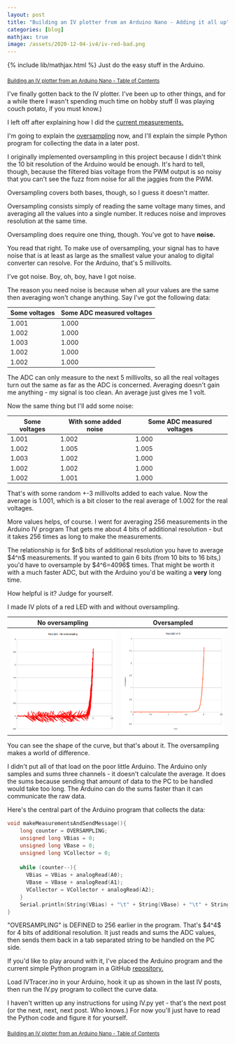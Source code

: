 ```yaml
---
layout: post
title: "Building an IV plotter from an Arduino Nano - Adding it all up"
categories: [blog]
mathjax: true
image: /assets/2020-12-04-iv4/iv-red-bad.png
---
```

{% include lib/mathjax.html %}
Just do the easy stuff in the Arduino.

<sub>[Building an IV plotter from an Arduino Nano - Table of Contents](iv-1-toc)</sub>

I've finally gotten back to the IV plotter.  I've been up to other things, and for a while there I wasn't spending much time on hobby stuff (I was playing couch potato, if you must know.)

I left off after explaining how I did the [current measurements.](iv2)

I'm going to explain the [oversampling](https://en.wikipedia.org/wiki/Oversampling) now, and I'll explain the simple Python program for collecting the data in a later post.

I originally implemented oversampling in this project because I didn't think the 10 bit resolution of the Arduino would be enough.  It's hard to tell, though, because the filtered bias voltage from the PWM output is so noisy that you can't see the fuzz from noise for all the jaggies from the PWM.

Oversampling covers both bases, though, so I guess it doesn't matter.

Oversampling consists simply of reading the same voltage many times, and averaging all the values into a single number.  It reduces noise and improves resolution at the same time.

Oversampling does require one thing, though.  You've got to have **noise.**

You read that right.  To make use of oversampling, your signal has to have noise that is at least as large as the smallest value your analog to digital converter can resolve.  For the Arduino, that's 5 millivolts.

I've got noise.  Boy, oh, boy, have I got noise.

The reason you need noise is because when all your values are the same then averaging won't change anything.  Say I've got the following data:

|Some voltages|Some ADC measured voltages|
|-------------|--------------------------|
|1.001        |1.000|
|1.002        |1.000|
|1.003        |1.000|
|1.002        |1.000|
|1.002        |1.000|

The ADC can only measure to the next 5 millivolts, so all the real voltages turn out the same as far as the ADC is concerned.  Averaging doesn't gain me anything - my signal is too clean.  An average just gives me 1 volt.

Now the same thing but I'll add some noise:

|Some voltages|With some added noise|Some ADC measured voltages|
|-------------|---------------------|--------------------------|
|1.001        |1.002|1.000|
|1.002        |1.005|1.005|
|1.003        |1.002|1.000|
|1.002        |1.002|1.000|
|1.002        |1.001|1.000|

That's with some random +-3 millivolts added to each value.  Now the average is 1.001, which is a bit closer to the real average of 1.002 for the real voltages.

More values helps, of course.  I went for averaging 256 measurements in the Arduino IV program  That gets me about 4 bits of additional resolution - but it takes 256 times as long to make the measurements.

The relationship is for \$n\$ bits of additional resolution you have to average \$4^n\$ measurements.  If you wanted to gain 6 bits (from 10 bits to 16 bits,) you'd have to oversample by \$4^6=4096\$ times.  That might be worth it with a much faster ADC, but with the Arduino you'd be waiting a **very** long time. 

How helpful is it?  Judge for yourself.

I made IV plots of a red LED with and without oversampling.

|No oversampling|Oversampled|
|---------------|-----------|
|![No oversampling](/assets/2020-12-04-iv4/iv-red-bad.png)|![Oversampled](/assets/2020-12-04-iv4/redled.png)|

You can see the shape of the curve, but that's about it.  The oversampling makes a world of difference.

I didn't put all of that load on the poor little Arduino.  The Arduino only samples and sums three channels - it doesn't calculate the average.  It does the sums because sending that amount of data to the PC to be handled would take too long.  The Arduino can do the sums faster than it can communicate the raw data.

Here's the central part of the Arduino program that collects the data:

```C
void makeMeasurementsAndSendMessage(){
    long counter = OVERSAMPLING;
    unsigned long VBias = 0;
    unsigned long VBase = 0;
    unsigned long VCollector = 0;
    
    while (counter--){
      VBias = VBias + analogRead(A0);
      VBase = VBase + analogRead(A1);
      VCollector = VCollector + analogRead(A2);
    }
    Serial.println(String(VBias) + "\t" + String(VBase) + "\t" + String(VCollector));    
}
```

"OVERSAMPLING" is DEFINED to 256 earlier in the program.  That's \$4^4\$ for 4 bits of additional resolution.  It just reads and sums the ADC values, then sends them back in a tab separated string to be handled on the PC side.

If you'd like to play around with it, I've placed the Arduino program and the current simple Python program in a GitHub [repository.](https://github.com/JosephEoff/Arduino-IV)

Load IVTracer.ino in your Arduino, hook it up as shown in the last IV posts, then run the IV.py program to collect the curve data.  

I haven't written up any instructions for using IV.py yet - that's the next post (or the next, next, next post.  Who knows.)  For now you'll just have to read the Python code and figure it for yourself.

<sub>[Building an IV plotter from an Arduino Nano - Table of Contents](iv-1-toc)</sub>
